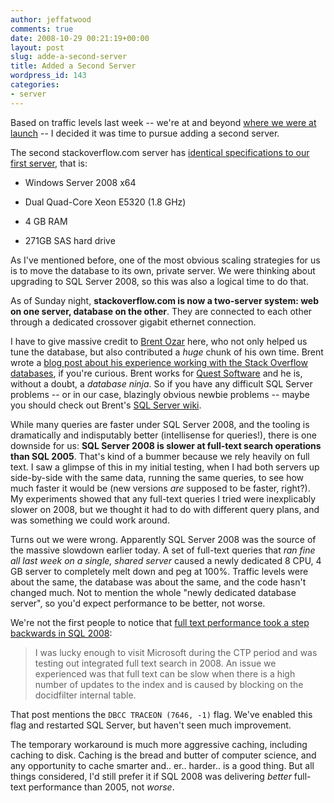 ```yaml
---
author: jeffatwood
comments: true
date: 2008-10-29 00:21:19+00:00
layout: post
slug: adde-a-second-server
title: Added a Second Server
wordpress_id: 143
categories:
- server
---
```



Based on traffic levels last week -- we're at and beyond [where we were at launch](http://blog.stackoverflow.com/2008/09/then-a-miracle-occurs-public-beta/) -- I decided it was time to pursue adding a second server.



The second stackoverflow.com server has [identical specifications to our first server](http://blog.stackoverflow.com/2008/04/our-dedicated-server/), that is:







  * Windows Server 2008 x64

  * Dual Quad-Core Xeon E5320 (1.8 GHz)

  * 4 GB RAM

  * 271GB SAS hard drive





As I've mentioned before, one of the most obvious scaling strategies for us is to move the database to its own, private server. We were thinking about upgrading to SQL Server 2008, so this was also a logical time to do that.



As of Sunday night, **stackoverflow.com is now a two-server system: web on one server, database on the other**. They are connected to each other through a dedicated crossover gigabit ethernet connection.



I have to give massive credit to [Brent Ozar](http://www.brentozar.com/) here, who not only helped us tune the database, but also contributed a _huge_ chunk of his own time. Brent wrote a [blog post about his experience working with the Stack Overflow databases](http://www.brentozar.com/archive/2008/10/sql-2008-upgrade-tuning-for-stackoverflowcom/), if you're curious. Brent works for [Quest Software](http://www.quest.com/) and he is, without a doubt, a _database ninja_. So if you have any difficult SQL Server problems -- or in our case, blazingly obvious newbie problems -- maybe you should check out Brent's [SQL Server wiki](http://sqlserverpedia.com/wiki ).



While many queries are faster under SQL Server 2008, and the tooling is dramatically and indisputably better (intellisense for queries!), there is one downside for us: **SQL Server 2008 is slower at full-text search operations than SQL 2005**. That's kind of a bummer because we rely heavily on full text. I saw a glimpse of this in my initial testing, when I had both servers up side-by-side with the same data, running the same queries, to see how much faster it would be (new versions _are_ supposed to be faster, right?). My experiments showed that any full-text queries I tried were inexplicably slower on 2008, but we thought it had to do with different query plans, and was something we could work around.



Turns out we were wrong. Apparently SQL Server 2008 was the source of the massive slowdown earlier today. A set of full-text queries that _ran fine all last week on a single, shared server_ caused a newly dedicated 8 CPU, 4 GB server to completely melt down and peg at 100%. Traffic levels were about the same, the database was about the same, and the code hasn't changed much. Not to mention the whole "newly dedicated database server", so you'd expect performance to be better, not worse.



We're not the first people to notice that [full text performance took a step backwards in SQL 2008](http://sqldev.wordpress.com/2008/09/16/sql-server-2008-full-text-slowness/):





<blockquote>
I was lucky enough to visit Microsoft during the CTP period and was testing out integrated full text search in 2008. An issue we experienced was that full text can be slow when there is a high number of updates to the index and is caused by blocking on the docidfilter internal table. 
</blockquote>





That post mentions the `DBCC TRACEON (7646, -1)` flag. We've enabled this flag and restarted SQL Server, but haven't seen much improvement.



The temporary workaround is much more aggressive caching, including caching to disk. Caching is the bread and butter of computer science, and any opportunity to cache smarter and.. er.. harder.. is a good thing. But all things considered, I'd still prefer it if SQL 2008 was delivering _better_ full-text performance than 2005, not _worse_.

